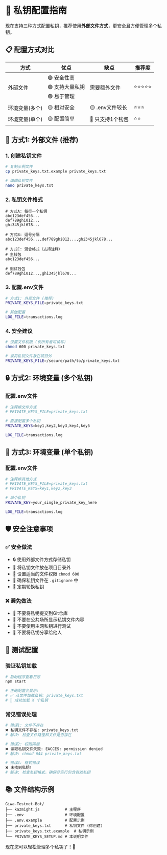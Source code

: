 # 🔑 私钥配置指南

现在支持三种方式配置私钥，推荐使用**外部文件方式**，更安全且方便管理多个私钥。

## 📋 配置方式对比

| 方式 | 优点 | 缺点 | 推荐度 |
|------|------|------|--------|
| 外部文件 | 🟢 安全性高<br>🟢 支持大量私钥<br>🟢 易于管理 | 需要额外文件 | ⭐⭐⭐⭐⭐ |
| 环境变量(多个) | 🟡 相对安全 | 🟡 .env文件较长 | ⭐⭐⭐ |
| 环境变量(单个) | 🟡 配置简单 | 🔴 只支持1个钱包 | ⭐⭐ |

## 🚀 方式1: 外部文件 (推荐)

### 1. 创建私钥文件
```bash
# 复制示例文件
cp private_keys.txt.example private_keys.txt

# 编辑私钥文件
nano private_keys.txt
```

### 2. 私钥文件格式
```
# 方式A: 每行一个私钥
abc123def456...
def789ghi012...
ghi345jkl678...

# 方式B: 逗号分隔
abc123def456...,def789ghi012...,ghi345jkl678...

# 方式C: 混合格式（支持注释）
# 主钱包
abc123def456...

# 测试钱包  
def789ghi012...,ghi345jkl678...
```

### 3. 配置.env文件
```bash
# 方式1: 外部文件 (推荐)
PRIVATE_KEYS_FILE=private_keys.txt

# 其他配置
LOG_FILE=transactions.log
```

### 4. 安全建议
```bash
# 设置文件权限 (仅所有者可读写)
chmod 600 private_keys.txt

# 或将私钥文件放在项目外
PRIVATE_KEYS_FILE=/secure/path/to/private_keys.txt
```

## 🔒 方式2: 环境变量 (多个私钥)

### 配置.env文件
```bash
# 注释掉文件方式
# PRIVATE_KEYS_FILE=private_keys.txt

# 直接配置多个私钥
PRIVATE_KEYS=key1,key2,key3,key4,key5

LOG_FILE=transactions.log
```

## 🔐 方式3: 环境变量 (单个私钥)

### 配置.env文件
```bash
# 注释掉其他方式
# PRIVATE_KEYS_FILE=private_keys.txt
# PRIVATE_KEYS=key1,key2,key3

# 单个私钥
PRIVATE_KEY=your_single_private_key_here

LOG_FILE=transactions.log
```

## 🛡️ 安全注意事项

### ✅ 安全做法
- 🔒 使用外部文件方式存储私钥
- 📁 将私钥文件放在项目目录外
- 🔐 设置适当的文件权限 `chmod 600`
- 🚫 确保私钥文件在 `.gitignore` 中
- 🔄 定期轮换私钥

### ❌ 避免做法
- 🚫 不要将私钥提交到Git仓库
- 🚫 不要在公共场所显示私钥文件内容
- 🚫 不要使用主网私钥进行测试
- 🚫 不要将私钥分享给他人

## 🧪 测试配置

### 验证私钥加载
```bash
# 启动程序查看日志
npm start

# 正确配置会显示:
# ✅ 从文件加载私钥: private_keys.txt
# 🔑 成功加载 X 个私钥
```

### 常见错误处理
```bash
# 错误1: 文件不存在
❌ 私钥文件不存在: private_keys.txt
# 解决: 检查文件路径和文件是否存在

# 错误2: 权限问题  
❌ 读取私钥文件失败: EACCES: permission denied
# 解决: chmod 644 private_keys.txt

# 错误3: 格式错误
❌ 未找到私钥!
# 解决: 检查私钥格式，确保非空行包含有效私钥
```

## 📚 文件结构示例

```
Giwa-Testnet-Bot/
├── kazmight.js           # 主程序
├── .env                  # 环境配置
├── .env.example          # 配置示例
├── private_keys.txt      # 私钥文件 (你创建)
├── private_keys.txt.example  # 私钥示例
└── PRIVATE_KEYS_SETUP.md # 本说明文件
```

现在您可以轻松管理多个私钥了！🎉
